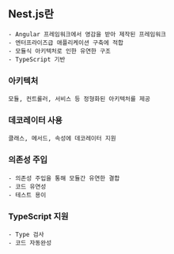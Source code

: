 ## Nest.js란

```
- Angular 프레임워크에서 영감을 받아 제작된 프레임워크
- 엔터프라이즈급 애플리케이션 구축에 적합
- 모듈식 아키텍처로 인한 유연한 구조
- TypeScript 기반
```

### 아키텍처

```
모듈, 컨트롤러, 서비스 등 정형화된 아키텍처를 제공
```

### 데코레이터 사용

```
클래스, 메서드, 속성에 데코레이터 지원
```

### 의존성 주입

```
- 의존성 주입을 통해 모듈간 유연한 결합
- 코드 유연성
- 테스트 용이
```

### TypeScript 지원

```
- Type 검사
- 코드 자동완성
```
